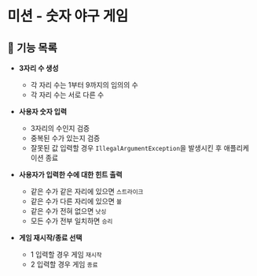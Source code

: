 # 미션 - 숫자 야구 게임

## 🚀 기능 목록

- **3자리 수 생성**
  - 각 자리 수는 1부터 9까지의 임의의 수
  - 각 자리 수는 서로 다른 수


- **사용자 숫자 입력**
  - 3자리의 수인지 검증
  - 중복된 수가 있는지 검증
  - 잘못된 값 입력할 경우 `IllegalArgumentException`을 발생시킨 후 애플리케이션 종료


- **사용자가 입력한 수에 대한 힌트 출력**
  - 같은 수가 같은 자리에 있으면 `스트라이크`
  - 같은 수가 다른 자리에 있으면 `볼`
  - 같은 수가 전혀 없으면 `낫싱`
  - 모든 수가 전부 일치하면 `승리`


- **게임 재시작/종료 선택**
  - 1 입력할 경우 게임 `재시작`
  - 2 입력할 경우 게임 `종료`
  